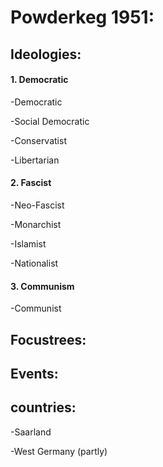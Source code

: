 # Powderkeg 1951:

## Ideologies:

#### 1. Democratic

-Democratic

-Social Democratic

-Conservatist

-Libertarian


#### 2. Fascist
-Neo-Fascist

-Monarchist

-Islamist

-Nationalist


#### 3. Communism

-Communist

## Focustrees:


## Events:

## countries:

-Saarland

-West Germany (partly)
